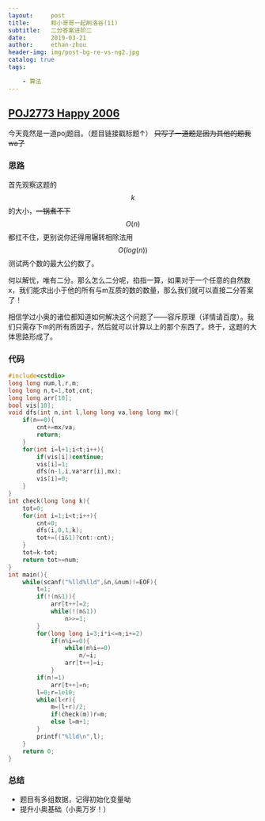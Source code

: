 ```yaml
---
layout:     post
title:      和小哥哥一起刷洛谷(11)
subtitle:   二分答案进阶二
date:       2019-03-21
author:     ethan-zhou
header-img: img/post-bg-re-vs-ng2.jpg
catalog: true
tags:

    - 算法
---
```


## [POJ2773 Happy 2006](http://poj.org/problem?id=2773)

今天竟然是一道poj题目。（题目链接戳标题↑）
~~只写了一道题是因为其他的题我wa了~~

### 思路

首先观察这题的$$k$$的大小，~~一锅煮不下~~$$O(n)$$都扛不住，更别说你还得用辗转相除法用$$O(log(n))$$测试两个数的最大公约数了。

何以解忧，唯有二分。那么怎么二分呢，掐指一算，如果对于一个任意的自然数x，我们能求出小于他的所有与m互质的数的数量，那么我们就可以直接二分答案了！

相信学过小奥的诸位都知道如何解决这个问题了——容斥原理（详情请百度）。我们只需存下m的所有质因子，然后就可以计算以上的那个东西了。终于，这题的大体思路形成了。

### 代码

```cpp
#include<cstdio>
long long num,l,r,m;
long long n,t=1,tot,cnt;
long long arr[10];
bool vis[10];
void dfs(int n,int l,long long va,long long mx){
	if(n==0){
		cnt+=mx/va;
		return;
	}
	for(int i=l+1;i<t;i++){
		if(vis[i])continue;
		vis[i]=1;
		dfs(n-1,i,va*arr[i],mx);
		vis[i]=0;
	}
}
int check(long long k){
	tot=0;
	for(int i=1;i<t;i++){
		cnt=0;
		dfs(i,0,1,k);
		tot+=((i&1)?cnt:-cnt);
	}
	tot=k-tot;
	return tot>=num;
}
int main(){
	while(scanf("%lld%lld",&n,&num)!=EOF){
		t=1;
		if(!(n&1)){
			arr[t++]=2;
			while(!(n&1))
				n>>=1;
		}
		for(long long i=3;i*i<=n;i+=2)
			if(n%i==0){
				while(n%i==0)
					n/=i;
				arr[t++]=i;
			}
		if(n!=1)
			arr[t++]=n;
		l=0;r=1e10;
		while(l<r){
			m=(l+r)/2;
			if(check(m))r=m;
			else l=m+1;
		}
		printf("%lld\n",l);
	}
	return 0;
}
```

### 总结
- 题目有多组数据，记得初始化变量呦
- 提升小奥基础（小奥万岁！）